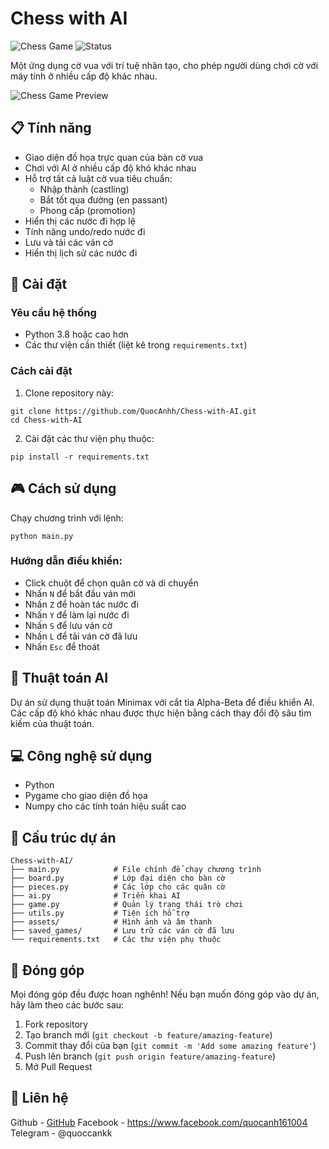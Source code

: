 # Chess with AI

![Chess Game](https://img.shields.io/badge/Chess-AI-brightgreen)
![Status](https://img.shields.io/badge/Status-Active-success)

Một ứng dụng cờ vua với trí tuệ nhân tạo, cho phép người dùng chơi cờ với máy tính ở nhiều cấp độ khác nhau.

![Chess Game Preview](assets/preview.png)

## 📋 Tính năng

- Giao diện đồ họa trực quan của bàn cờ vua
- Chơi với AI ở nhiều cấp độ khó khác nhau
- Hỗ trợ tất cả luật cờ vua tiêu chuẩn:
  - Nhập thành (castling)
  - Bắt tốt qua đường (en passant)
  - Phong cấp (promotion)
- Hiển thị các nước đi hợp lệ
- Tính năng undo/redo nước đi
- Lưu và tải các ván cờ
- Hiển thị lịch sử các nước đi

## 🚀 Cài đặt

### Yêu cầu hệ thống
- Python 3.8 hoặc cao hơn
- Các thư viện cần thiết (liệt kê trong `requirements.txt`)

### Cách cài đặt
1. Clone repository này:
```
git clone https://github.com/QuocAnhh/Chess-with-AI.git
cd Chess-with-AI
```

2. Cài đặt các thư viện phụ thuộc:
```
pip install -r requirements.txt
```

## 🎮 Cách sử dụng

Chạy chương trình với lệnh:
```
python main.py
```

### Hướng dẫn điều khiển:
- Click chuột để chọn quân cờ và di chuyển
- Nhấn `N` để bắt đầu ván mới
- Nhấn `Z` để hoàn tác nước đi
- Nhấn `Y` để làm lại nước đi
- Nhấn `S` để lưu ván cờ
- Nhấn `L` để tải ván cờ đã lưu
- Nhấn `Esc` để thoát

## 🧠 Thuật toán AI

Dự án sử dụng thuật toán Minimax với cắt tỉa Alpha-Beta để điều khiển AI. Các cấp độ khó khác nhau được thực hiện bằng cách thay đổi độ sâu tìm kiếm của thuật toán.

## 💻 Công nghệ sử dụng

- Python
- Pygame cho giao diện đồ họa
- Numpy cho các tính toán hiệu suất cao

## 🔄 Cấu trúc dự án

```
Chess-with-AI/
├── main.py            # File chính để chạy chương trình
├── board.py           # Lớp đại diện cho bàn cờ
├── pieces.py          # Các lớp cho các quân cờ
├── ai.py              # Triển khai AI
├── game.py            # Quản lý trạng thái trò chơi
├── utils.py           # Tiện ích hỗ trợ
├── assets/            # Hình ảnh và âm thanh
├── saved_games/       # Lưu trữ các ván cờ đã lưu
└── requirements.txt   # Các thư viện phụ thuộc
```

## 🤝 Đóng góp

Mọi đóng góp đều được hoan nghênh! Nếu bạn muốn đóng góp vào dự án, hãy làm theo các bước sau:

1. Fork repository
2. Tạo branch mới (`git checkout -b feature/amazing-feature`)
3. Commit thay đổi của bạn (`git commit -m 'Add some amazing feature'`)
4. Push lên branch (`git push origin feature/amazing-feature`)
5. Mở Pull Request


## 📧 Liên hệ

Github - [GitHub](https://github.com/QuocAnhh)
Facebook - https://www.facebook.com/quocanh161004
Telegram - @quoccankk
